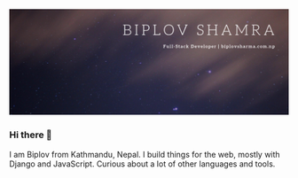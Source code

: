 
<img src='https://raw.githubusercontent.com/beingbiplov/beingbiplov/master/icons/biplov_header.png' alt='Biplov'/>

### Hi there 👋
I am Biplov from Kathmandu, Nepal. I build things for the web, mostly with Django and JavaScript. Curious about a lot of other languages and tools.
<!--
**beingbiplov/beingbiplov** is a ✨ _special_ ✨ repository because its `README.md` (this file) appears on your GitHub profile.

Here are some ideas to get you started:

- 🔭 I’m currently working on ...
- 🌱 I’m currently learning ...
- 👯 I’m looking to collaborate on ...
- 🤔 I’m looking for help with ...
- 💬 Ask me about ...
- 📫 How to reach me: ...
- 😄 Pronouns: ...
- ⚡ Fun fact: ...
-->

